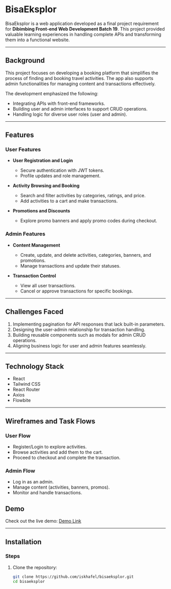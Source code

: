 # BisaEksplor

BisaEksplor is a web application developed as a final project requirement for **Dibimbing Front-end Web Development Batch 19**. This project provided valuable learning experiences in handling complete APIs and transforming them into a functional website.

---

## Background

This project focuses on developing a booking platform that simplifies the process of finding and booking travel activities. The app also supports admin functionalities for managing content and transactions effectively.

The development emphasized the following:

- Integrating APIs with front-end frameworks.
- Building user and admin interfaces to support CRUD operations.
- Handling logic for diverse user roles (user and admin).

---

## Features

### User Features

- **User Registration and Login**

  - Secure authentication with JWT tokens.
  - Profile updates and role management.

- **Activity Browsing and Booking**

  - Search and filter activities by categories, ratings, and price.
  - Add activities to a cart and make transactions.

- **Promotions and Discounts**
  - Explore promo banners and apply promo codes during checkout.

### Admin Features

- **Content Management**

  - Create, update, and delete activities, categories, banners, and promotions.
  - Manage transactions and update their statuses.

- **Transaction Control**
  - View all user transactions.
  - Cancel or approve transactions for specific bookings.

---

## Challenges Faced

1. Implementing pagination for API responses that lack built-in parameters.
2. Designing the user-admin relationship for transaction handling.
3. Building reusable components such as modals for admin CRUD operations.
4. Aligning business logic for user and admin features seamlessly.

---

## Technology Stack

- React
- Tailwind CSS
- React Router
- Axios
- Flowbite

---

## Wireframes and Task Flows

### User Flow

- Register/Login to explore activities.
- Browse activities and add them to the cart.
- Proceed to checkout and complete the transaction.

### Admin Flow

- Log in as an admin.
- Manage content (activities, banners, promos).
- Monitor and handle transactions.

## Demo

Check out the live demo: [Demo Link](https://bisaeksplor.vercel.app/)

---

## Installation

### Steps

1. Clone the repository:
   ```bash
   git clone https://github.com/iskhafel/bisaeksplor.git
   cd bisaeksplor
   ```
